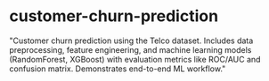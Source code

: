 # customer-churn-prediction
"Customer churn prediction using the Telco dataset. Includes data preprocessing, feature engineering, and machine learning models (RandomForest, XGBoost) with evaluation metrics like ROC/AUC and confusion matrix. Demonstrates end-to-end ML workflow."
